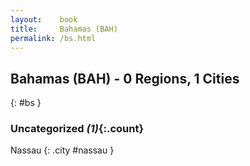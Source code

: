 ```yaml
---
layout:    book
title:     Bahamas (BAH)
permalink: /bs.html
---
```


## Bahamas (BAH) - 0 Regions, 1 Cities
{: #bs }





### Uncategorized _(1)_{:.count}


Nassau  {: .city #nassau } <br>


 

